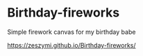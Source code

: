 # Birthday-fireworks
Simple firework canvas for my birthday babe

https://zeszymi.github.io/Birthday-fireworks/
